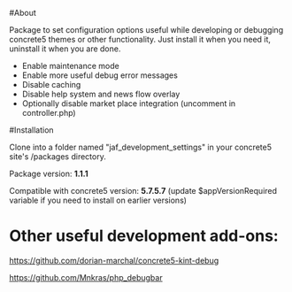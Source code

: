 #About

Package to set configuration options useful while developing or debugging concrete5 themes or other functionality. Just install it when you need it, uninstall it when you are done.

- Enable maintenance mode
- Enable more useful debug error messages
- Disable caching
- Disable help system and news flow overlay
- Optionally disable market place integration (uncomment in controller.php)

#Installation

Clone into a folder named "jaf_development_settings" in your concrete5 site's /packages directory.

Package version: **1.1.1**

Compatible with concrete5 version: **5.7.5.7** (update $appVersionRequired variable if you need to install on earlier versions)

# Other useful development add-ons:

https://github.com/dorian-marchal/concrete5-kint-debug

https://github.com/Mnkras/php_debugbar